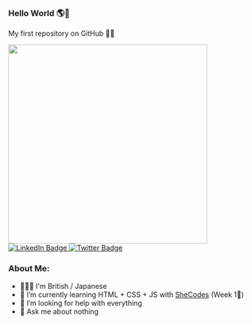 ### Hello World 🌎👋

<p>My first repository on GitHub 👩‍💻</p>

<div id="header" align="left">
  <img src="https://media.giphy.com/media/p5TDWmUYF0Vzhp7Gpl/giphy.gif" width="400"/>
</div>

<div id="badges">
  <a href="https://www.linkedin.com/feed/">
    <img src="https://img.shields.io/badge/LinkedIn-pink?style=for-the-badge&logo=linkedin&logoColor=white" alt="LinkedIn Badge"/>
  </a>

  <a href="https://twitter.com/hanajeavons">
    <img src="https://img.shields.io/badge/Twitter-pink?style=for-the-badge&logo=twitter&logoColor=white" alt="Twitter Badge"/>
  </a>
</div>

<img src="https://komarev.com/ghpvc/?username=hanajv&style=for-the-badge&color=ff69b4" alt=""/>

### About Me: 
- 🙋🏻‍♀️ I'm British / Japanese 
- 🌱 I’m currently learning HTML + CSS + JS with <a href=https://www.shecodes.io/>SheCodes</a> (Week 1🥺)
- 🤔 I’m looking for help with everything
- 💬 Ask me about nothing
